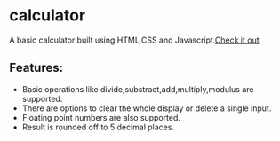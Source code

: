 # calculator
A basic calculator built using HTML,CSS and Javascript.[Check it out](https://tusar6295.github.io/calculator)      

**Features:**   
------------
* Basic operations like divide,substract,add,multiply,modulus are supported.</br>
* There are options to clear the whole display or delete a single input.</br>
* Floating point numbers are also supported.</br>
* Result is rounded off to 5 decimal places.</br>
